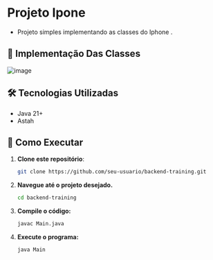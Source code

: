 # Projeto Ipone

- Projeto simples implementando as classes do Iphone .


## 📌 Implementação Das Classes
![image](https://github.com/user-attachments/assets/e0e803c7-0ee9-459a-8e1b-ce6e1dec06c4)



## 🛠️ Tecnologias Utilizadas

- Java 21+
- Astah

## 🚀 Como Executar

1. **Clone este repositório**:
   ```bash
   git clone https://github.com/seu-usuario/backend-training.git

2. **Navegue até o projeto desejado.**
      ```bash
      cd backend-training

3. **Compile o código:**
      ```bash
      javac Main.java

4. **Execute o programa:**
      ```bash
      java Main
